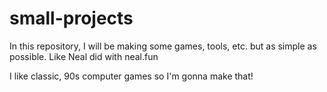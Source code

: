 # small-projects
In this repository, I will be making some games, tools, etc. but as simple as possible. Like Neal did with neal.fun

I like classic, 90s computer games so I'm gonna make that!

